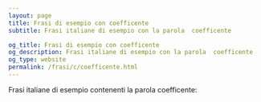 ```yaml
---
layout: page
title: Frasi di esempio con coefficente 
subtitle: Frasi italiane di esempio con la parola  coefficente

og_title: Frasi di esempio con coefficente 
og_description: Frasi italiane di esempio con la parola  coefficente
og_type: website
permalink: /frasi/c/coefficente.html
---
```


Frasi italiane di esempio contenenti la parola coefficente:


